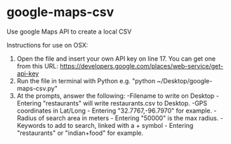 # google-maps-csv
Use google Maps API to create a local CSV

Instructions for use on OSX:

1. Open the file and insert your own API key on line 17. You can get one from this URL: https://developers.google.com/places/web-service/get-api-key
2. Run the file in terminal with Python e.g. "python ~/Desktop/google-maps-csv.py"
3. At the prompts, answer the following:
  -Filename to write on Desktop - Entering "restaurants" will write restaurants.csv to Desktop.
  -GPS coordinates in Lat/Long - Entering "32.7767,-96.7970" for example.
  -Radius of search area in meters - Entering "50000" is the max radius.
  -Keywords to add to search, linked with a + symbol - Entering "restaurants" or "indian+food" for example.
